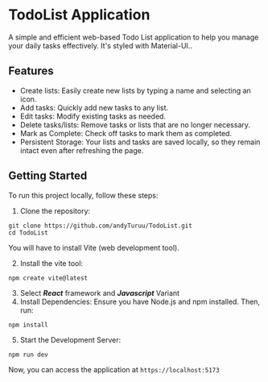 # TodoList Application
A simple and efficient web-based Todo List application to help you manage your daily tasks effectively. It's styled with Material-UI..

## Features
- Create lists: Easily create new lists by typing a name and selecting an icon. 
- Add tasks: Quickly add new tasks to any list.
- Edit tasks: Modify existing tasks as needed.
- Delete tasks/lists: Remove tasks or lists that are no longer necessary.
- Mark as Complete: Check off tasks to mark them as completed. 
- Persistent Storage: Your lists and tasks are saved locally, so they remain intact even after refreshing the page.

## Getting Started 
To run this project locally, follow these steps:
1. Clone the repository:
```
git clone https://github.com/andyTuruu/TodoList.git
cd TodoList
```
You will have to install Vite (web development tool). 

2. Install the vite tool:
```
npm create vite@latest
```
3. Select **_React_** framework and **_Javascript_** Variant
4. Install Dependencies: Ensure you have Node.js and npm installed. Then, run:
```
npm install
```
5. Start the Development Server:
```
npm run dev
```
Now, you can access the application at `https://localhost:5173`

